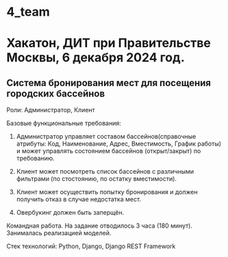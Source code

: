 # 4_team
# Хакатон, ДИТ при Правительстве Москвы, 6 декабря 2024 год.

## Система бронирования мест для посещения городских бассейнов

Роли: Администратор, Клиент

Базовые функциональные требования:
1. Администратор управляет составом бассейнов(справочные атрибуты: Код, Наименование, Адрес, Вместимость, График работы) и может управлять состоянием бассейнов (открыт/закрыт) по требованию.

2. Клиент может посмотреть список бассейнов с различными фильтрами (по стостоянию, по остатку вместимости).

3. Клиент может осуществить попытку бронирования и должен получить отказ в случае недостатка мест.

4. Овербукинг должен быть заперщён.

Командная работа. На задание отводилось 3 часа (180 минут).
Занималась реализацией моделей.

Стек технологий: Python, Django, Django REST Framework
